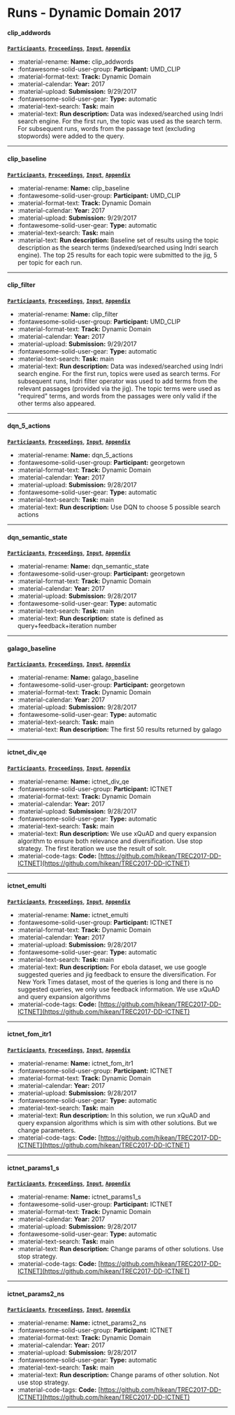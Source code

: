# Runs - Dynamic Domain 2017 

#### clip_addwords 
[**`Participants`**](./participants.md#umd_clip), [**`Proceedings`**](./proceedings.md#umd-clip-using-relevance-feedback-to-find-diverse-documents-for-trec-dynamic-domain-2017), [**`Input`**](https://trec.nist.gov/results/trec26/domain/clip_addwords.gz), [**`Appendix`**](https://trec.nist.gov/pubs/trec26/appendices/domain/domain.pdf) 

- :material-rename: **Name:** clip_addwords 
- :fontawesome-solid-user-group: **Participant:** UMD_CLIP 
- :material-format-text: **Track:** Dynamic Domain 
- :material-calendar: **Year:** 2017 
- :material-upload: **Submission:** 9/29/2017 
- :fontawesome-solid-user-gear: **Type:** automatic 
- :material-text-search: **Task:** main 
- :material-text: **Run description:** Data was indexed/searched using Indri search engine. For the first run, the topic was used as the search term. For subsequent runs, words from the passage text (excluding stopwords) were added to the query. 

---
#### clip_baseline 
[**`Participants`**](./participants.md#umd_clip), [**`Proceedings`**](./proceedings.md#umd-clip-using-relevance-feedback-to-find-diverse-documents-for-trec-dynamic-domain-2017), [**`Input`**](https://trec.nist.gov/results/trec26/domain/clip_baseline.gz), [**`Appendix`**](https://trec.nist.gov/pubs/trec26/appendices/domain/domain.pdf) 

- :material-rename: **Name:** clip_baseline 
- :fontawesome-solid-user-group: **Participant:** UMD_CLIP 
- :material-format-text: **Track:** Dynamic Domain 
- :material-calendar: **Year:** 2017 
- :material-upload: **Submission:** 9/29/2017 
- :fontawesome-solid-user-gear: **Type:** automatic 
- :material-text-search: **Task:** main 
- :material-text: **Run description:** Baseline set of results using the topic description as the search terms (indexed/searched using Indri search engine). The top 25 results for each topic were submitted to the jig, 5 per topic for each run. 

---
#### clip_filter 
[**`Participants`**](./participants.md#umd_clip), [**`Proceedings`**](./proceedings.md#umd-clip-using-relevance-feedback-to-find-diverse-documents-for-trec-dynamic-domain-2017), [**`Input`**](https://trec.nist.gov/results/trec26/domain/clip_filter.gz), [**`Appendix`**](https://trec.nist.gov/pubs/trec26/appendices/domain/domain.pdf) 

- :material-rename: **Name:** clip_filter 
- :fontawesome-solid-user-group: **Participant:** UMD_CLIP 
- :material-format-text: **Track:** Dynamic Domain 
- :material-calendar: **Year:** 2017 
- :material-upload: **Submission:** 9/29/2017 
- :fontawesome-solid-user-gear: **Type:** automatic 
- :material-text-search: **Task:** main 
- :material-text: **Run description:** Data was indexed/searched using Indri search engine. For the first run, topics were used as search terms. For subsequent runs, Indri filter operator was used to add terms from the relevant passages (provided via the jig). The topic terms were used as "required" terms, and words from the passages were only valid if the other terms also appeared. 

---
#### dqn_5_actions 
[**`Participants`**](./participants.md#georgetown), [**`Proceedings`**](./proceedings.md#a-reinforcement-learning-approach-for-dynamic-search), [**`Input`**](https://trec.nist.gov/results/trec26/domain/dqn_5_actions.gz), [**`Appendix`**](https://trec.nist.gov/pubs/trec26/appendices/domain/domain.pdf) 

- :material-rename: **Name:** dqn_5_actions 
- :fontawesome-solid-user-group: **Participant:** georgetown 
- :material-format-text: **Track:** Dynamic Domain 
- :material-calendar: **Year:** 2017 
- :material-upload: **Submission:** 9/28/2017 
- :fontawesome-solid-user-gear: **Type:** automatic 
- :material-text-search: **Task:** main 
- :material-text: **Run description:** Use DQN to choose 5 possible search actions 

---
#### dqn_semantic_state 
[**`Participants`**](./participants.md#georgetown), [**`Proceedings`**](./proceedings.md#a-reinforcement-learning-approach-for-dynamic-search), [**`Input`**](https://trec.nist.gov/results/trec26/domain/dqn_semantic_state.gz), [**`Appendix`**](https://trec.nist.gov/pubs/trec26/appendices/domain/domain.pdf) 

- :material-rename: **Name:** dqn_semantic_state 
- :fontawesome-solid-user-group: **Participant:** georgetown 
- :material-format-text: **Track:** Dynamic Domain 
- :material-calendar: **Year:** 2017 
- :material-upload: **Submission:** 9/28/2017 
- :fontawesome-solid-user-gear: **Type:** automatic 
- :material-text-search: **Task:** main 
- :material-text: **Run description:** state is defined as query+feedback+iteration number 

---
#### galago_baseline 
[**`Participants`**](./participants.md#georgetown), [**`Proceedings`**](./proceedings.md#a-reinforcement-learning-approach-for-dynamic-search), [**`Input`**](https://trec.nist.gov/results/trec26/domain/galago_baseline.gz), [**`Appendix`**](https://trec.nist.gov/pubs/trec26/appendices/domain/domain.pdf) 

- :material-rename: **Name:** galago_baseline 
- :fontawesome-solid-user-group: **Participant:** georgetown 
- :material-format-text: **Track:** Dynamic Domain 
- :material-calendar: **Year:** 2017 
- :material-upload: **Submission:** 9/28/2017 
- :fontawesome-solid-user-gear: **Type:** automatic 
- :material-text-search: **Task:** main 
- :material-text: **Run description:** The first 50 results returned by galago 

---
#### ictnet_div_qe 
[**`Participants`**](./participants.md#ictnet), [**`Proceedings`**](./proceedings.md#ictnet-at-trec-2017-dynamic-domain-track), [**`Input`**](https://trec.nist.gov/results/trec26/domain/ictnet_div_qe.gz), [**`Appendix`**](https://trec.nist.gov/pubs/trec26/appendices/domain/domain.pdf) 

- :material-rename: **Name:** ictnet_div_qe 
- :fontawesome-solid-user-group: **Participant:** ICTNET 
- :material-format-text: **Track:** Dynamic Domain 
- :material-calendar: **Year:** 2017 
- :material-upload: **Submission:** 9/28/2017 
- :fontawesome-solid-user-gear: **Type:** automatic 
- :material-text-search: **Task:** main 
- :material-text: **Run description:** We use xQuAD and query expansion algorithm to ensure both relevance and diversification. Use stop strategy. The first iteration we use the result of solr. 
- :material-code-tags: **Code:** [https://github.com/hikean/TREC2017-DD-ICTNET](https://github.com/hikean/TREC2017-DD-ICTNET) 

---
#### ictnet_emulti 
[**`Participants`**](./participants.md#ictnet), [**`Proceedings`**](./proceedings.md#ictnet-at-trec-2017-dynamic-domain-track), [**`Input`**](https://trec.nist.gov/results/trec26/domain/ictnet_emulti.gz), [**`Appendix`**](https://trec.nist.gov/pubs/trec26/appendices/domain/domain.pdf) 

- :material-rename: **Name:** ictnet_emulti 
- :fontawesome-solid-user-group: **Participant:** ICTNET 
- :material-format-text: **Track:** Dynamic Domain 
- :material-calendar: **Year:** 2017 
- :material-upload: **Submission:** 9/28/2017 
- :fontawesome-solid-user-gear: **Type:** automatic 
- :material-text-search: **Task:** main 
- :material-text: **Run description:** For ebola dataset, we use google suggested queries and jig feedback to ensure the diversification. For New York Times dataset, most of the queries is long and  there is no suggested queries, we only use  feedback information. We use xQuAD and query expansion algorithms 
- :material-code-tags: **Code:** [https://github.com/hikean/TREC2017-DD-ICTNET](https://github.com/hikean/TREC2017-DD-ICTNET) 

---
#### ictnet_fom_itr1 
[**`Participants`**](./participants.md#ictnet), [**`Proceedings`**](./proceedings.md#ictnet-at-trec-2017-dynamic-domain-track), [**`Input`**](https://trec.nist.gov/results/trec26/domain/ictnet_fom_itr1.gz), [**`Appendix`**](https://trec.nist.gov/pubs/trec26/appendices/domain/domain.pdf) 

- :material-rename: **Name:** ictnet_fom_itr1 
- :fontawesome-solid-user-group: **Participant:** ICTNET 
- :material-format-text: **Track:** Dynamic Domain 
- :material-calendar: **Year:** 2017 
- :material-upload: **Submission:** 9/28/2017 
- :fontawesome-solid-user-gear: **Type:** automatic 
- :material-text-search: **Task:** main 
- :material-text: **Run description:** In this solution, we run xQuAD and query expansion algorithms which is sim with other solutions. But we change parameters. 
- :material-code-tags: **Code:** [https://github.com/hikean/TREC2017-DD-ICTNET](https://github.com/hikean/TREC2017-DD-ICTNET) 

---
#### ictnet_params1_s 
[**`Participants`**](./participants.md#ictnet), [**`Proceedings`**](./proceedings.md#ictnet-at-trec-2017-dynamic-domain-track), [**`Input`**](https://trec.nist.gov/results/trec26/domain/ictnet_params1_s.gz), [**`Appendix`**](https://trec.nist.gov/pubs/trec26/appendices/domain/domain.pdf) 

- :material-rename: **Name:** ictnet_params1_s 
- :fontawesome-solid-user-group: **Participant:** ICTNET 
- :material-format-text: **Track:** Dynamic Domain 
- :material-calendar: **Year:** 2017 
- :material-upload: **Submission:** 9/28/2017 
- :fontawesome-solid-user-gear: **Type:** automatic 
- :material-text-search: **Task:** main 
- :material-text: **Run description:** Change params of other solutions. Use stop strategy.  
- :material-code-tags: **Code:** [https://github.com/hikean/TREC2017-DD-ICTNET](https://github.com/hikean/TREC2017-DD-ICTNET) 

---
#### ictnet_params2_ns 
[**`Participants`**](./participants.md#ictnet), [**`Proceedings`**](./proceedings.md#ictnet-at-trec-2017-dynamic-domain-track), [**`Input`**](https://trec.nist.gov/results/trec26/domain/ictnet_params2_ns.gz), [**`Appendix`**](https://trec.nist.gov/pubs/trec26/appendices/domain/domain.pdf) 

- :material-rename: **Name:** ictnet_params2_ns 
- :fontawesome-solid-user-group: **Participant:** ICTNET 
- :material-format-text: **Track:** Dynamic Domain 
- :material-calendar: **Year:** 2017 
- :material-upload: **Submission:** 9/28/2017 
- :fontawesome-solid-user-gear: **Type:** automatic 
- :material-text-search: **Task:** main 
- :material-text: **Run description:** Change params of other solution. Not use stop strategy.  
- :material-code-tags: **Code:** [https://github.com/hikean/TREC2017-DD-ICTNET](https://github.com/hikean/TREC2017-DD-ICTNET) 

---
